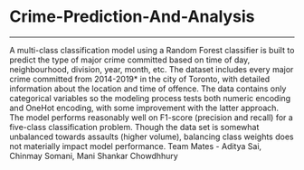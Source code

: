 # Crime-Prediction-And-Analysis
-------------------------------------------------------------------------------------------------------------------------------------
  A multi-class classification model using a Random Forest classifier is built to predict the type of major crime committed based on time of day, neighbourhood, division, year, month, etc. The dataset includes every major crime committed from 2014-2019* in the city of Toronto, with detailed information about the location and time of offence. The data contains only categorical variables so the modeling process tests both numeric encoding and OneHot encoding, with some improvement with the latter approach.
  The model performs reasonably well on F1-score (precision and recall) for a five-class classification problem. Though the data set is somewhat unbalanced towards assaults (higher volume), balancing class weights does not materially impact model performance.
Team Mates - Aditya Sai, Chinmay Somani, Mani Shankar Chowdhhury